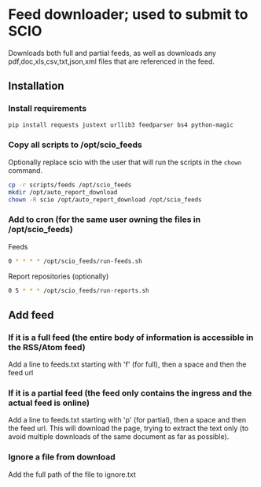 # Feed downloader; used to submit to SCIO

Downloads both full and partial feeds, as well as downloads any pdf,doc,xls,csv,txt,json,xml files that are referenced in the feed.

## Installation

### Install requirements

```bash
pip install requests justext urllib3 feedparser bs4 python-magic
```

### Copy all scripts to /opt/scio_feeds

Optionally replace scio with the user that will run the scripts in the `chown` command.

```bash
cp -r scripts/feeds /opt/scio_feeds
mkdir /opt/auto_report_download
chown -R scio /opt/auto_report_download /opt/scio_feeds
```

### Add to cron (for the same user owning the files in /opt/scio_feeds)

Feeds

```bash
0 * * * * /opt/scio_feeds/run-feeds.sh
```

Report repositories (optionally)

```bash
0 5 * * * /opt/scio_feeds/run-reports.sh
```

## Add feed

### If it is a full feed (the entire body of information is accessible in the RSS/Atom feed)

Add a line to feeds.txt starting with 'f' (for full), then a space and then the feed url

### If it is a partial feed (the feed only contains the ingress and the actual feed is online)

Add a line to feeds.txt starting with 'p' (for partial), then a space and then the feed url. This will download the page, trying to extract the text only (to avoid multiple downloads of the same document as far as possible).

### Ignore a file from download

Add the full path of the file to ignore.txt


